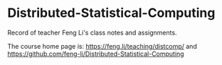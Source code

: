 # Distributed-Statistical-Computing
Record of teacher Feng Li's class notes and assignments.

The course home page is: https://feng.li/teaching/distcomp/ and https://github.com/feng-li/Distributed-Statistical-Computing






